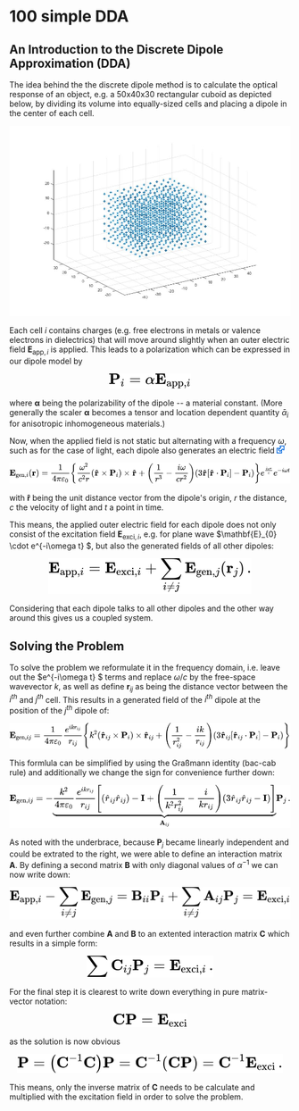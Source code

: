 # 100 simple DDA

## An Introduction to the Discrete Dipole Approximation (DDA)

The idea behind the the discrete dipole method is to calculate the optical response of an object, e.g. a 50x40x30 rectangular cuboid as depicted below, by dividing its volume into equally-sized cells and placing a dipole in the center of each cell.

<img src="/003_media/rectangular-cuboid.jpg" alt="A 50x40x30 rectangular cuboid divided into dipoles">

Each cell $i$ contains charges (e.g. free electrons in metals or valence electrons in dielectrics) that will move around slightly when an outer electric field $\mathbf{{E}}_{\textrm{app},i}$ is applied. This leads to a polarization which can be expressed in our dipole model by

<!-- $$
\mathbf{P}_{i}={\alpha}\mathbf{{E}}_{\textrm{app},i} 
$$ --> 

<div align="center"><img style="background: white;" src="..\003_media\7l550EKCxe.svg"></div>

where $\mathbf{\alpha}$ being the polarizability of the dipole -- a material constant. (More generally the scaler $\mathbf{\alpha}$ becomes a tensor and location dependent quantity $\bar{\alpha}_i$ for anisotropic inhomogeneous materials.) 

Now, when the applied field is not static but alternating with a frequency $\omega$, such as for the case of light, each dipole also generates an electric field [<img src="../003_media/External.svg" height="14">](https://en.wikipedia.org/wiki/Dipole#Dipole_radiation)

<!-- $$
\mathbf{E}_{\textrm{gen},i}(\mathbf{r}) = \frac{1}{4\pi\varepsilon_0} \left\{
    \frac{\omega^2}{c^2 r} \left( \mathbf{\hat{r}} \times \mathbf{P}_{i} \right) \times \mathbf{\hat{r}} +
    \left( \frac{1}{r^3} - \frac{i\omega}{cr^2} \right)
    \left( 3\mathbf{\hat{r}} \left[\mathbf{\hat{r}} \cdot \mathbf{P}_{i}\right] - \mathbf{P}_{i} \right)
\right\} e^\frac{i\omega r}{c} e^{-i\omega t} 
$$ --> 

<div align="center"><img style="background: white;" src="..\003_media\zatc0eQ6Bc.svg"></div>

with $\mathbf{\hat{r}}$ being the unit distance vector from the dipole's origin, $r$ the distance, $c$ the velocity of light and $t$ a point in time.

This means, the applied outer electric field for each dipole does not only consist of the excitation field $\mathbf{{E}}_{\textrm{exci},i}$, e.g. for plane wave  $\mathbf{E}_{0} \cdot e^{-i\omega t} $, but also the generated fields of all other dipoles:

<!-- $$
\mathbf{{E}}_{\textrm{app},i} = \mathbf{{E}}_{\textrm{exci},i} + \sum _{i\neq j} \mathbf{{E}}_{\textrm{gen},j}(\mathbf{r}_j) \,.
$$ --> 

<div align="center"><img style="background: white;" src="..\003_media\MEVpSbXGUR.svg"></div> 

Considering that each dipole talks to all other dipoles and the other way around this gives us a coupled system.

## Solving the Problem

To solve the problem we reformulate it in the frequency domain, i.e. leave out the $e^{-i\omega t} $ terms and replace $\omega/c$ by the free-space wavevector $k$, as well as define $\mathbf{r}_{ij}$ as being the distance vector between the $i^{th}$ and $j^{th}$ cell. This results in a generated field of the $i^{th}$ dipole at the position of the $j^{th}$ dipole of: 

<!-- $$
\mathbf{E}_{\textrm{gen},ij} = \frac{1}{4\pi\varepsilon_0} \frac{e^{i k r_{ij}}}{r_{ij}} \left\{
    k^2 \left( \mathbf{\hat{r}}_{ij} \times \mathbf{P}_{i} \right) \times \mathbf{\hat{r}}_{ij} +
    \left( \frac{1}{r^2_{ij}} - \frac{ik}{r_{ij}} \right)
    \left( 3\mathbf{\hat{r}}_{ij} \left[\mathbf{\hat{r}}_{ij} \cdot \mathbf{P}_{i}\right] - \mathbf{P}_{i} \right)
\right\}  
$$ --> 

<div align="center"><img style="background: white;" src="..\003_media\fvWEcMcQ8H.svg"></div> 

This formlula can be simplified by using the Graßmann identity (bac-cab rule) and additionally we change the sign for convenience further down:
<!-- $$ 
\mathbf{{E}}_{\textrm{gen},ij} 
= - \underbrace{
    \frac{k^2}{4\pi\varepsilon_0} \frac{e^{i k r_{ij}}}{r_{ij}} \left[
    \left( \hat{r}_{ij} \hat{r}_{ij} \right) - \mathbf{I}  +
    \left( \frac{1}{k^2r_{ij}^2} - \frac{i}{kr_{ij}} \right)
    \left( 3\hat{r}_{ij} \hat{r}_{ij} - \mathbf{I} \right)
    \right] }_{\normalsize{\mathbf{A}_{ij}}}
\mathbf{P}_{j} \, .
$$ --> 

<div align="center"><img style="background: white;" src="..\003_media\rkdSV8ps4T.svg"></div> 

As noted with the underbrace, because $\mathbf{P}_{j}$ became linearly independent and could be extrated to the right, we were able to define an interaction matrix $\mathbf{A}$. By defining a second matrix $\mathbf{B}$ with only diagonal values of $\alpha^{-1}$ we can now write down:

<!-- $$
\mathbf{{E}}_{\textrm{app},i} -  \sum _{i\neq j} \mathbf{{E}}_{\textrm{gen},j} = \mathbf{B}_{ii} \mathbf{P}_{i} + \sum _{i\neq j} \mathbf{A}_{ij} \mathbf{P}_{j}
= \mathbf{{E}}_{\textrm{exci},i} 
$$ --> 

<div align="center"><img style="background: white;" src="..\003_media\GQ2lPeEpTo.svg"></div>

and even further combine $\mathbf{A}$ and $\mathbf{B}$ to an extented interaction matrix $\mathbf{C}$ which results in a simple form:
<!-- $$
\sum \mathbf{C}_{ij} \mathbf{P}_{j} = \mathbf{{E}}_{\textrm{exci},i} \, .
$$ --> 

<div align="center"><img style="background: white;" src="..\003_media\HH1zgyYYXx.svg"></div> 

For the final step it is clearest to write down everything in pure matrix-vector notation:
<!-- $$
\mathbf{C} \mathbf{P} = \mathbf{{E}}_{\textrm{exci}}
$$ --> 

<div align="center"><img style="background: white;" src="..\003_media\jaSU1ZR94K.svg"></div>

as the solution is now obvious
<!-- $$
\mathbf{P} = \left( \mathbf{C}^{-1} \mathbf{C} \right) \mathbf{P}
= \mathbf{C}^{-1} \left( \mathbf{C} \mathbf{P} \right) 
= \mathbf{C}^{-1} \mathbf{{E}}_{\textrm{exci}} \, .
$$ --> 

<div align="center"><img style="background: white;" src="..\003_media\l3Rkqnz2wk.svg"></div>

This means, only the inverse matrix of $\mathbf{C}$ needs to be calculate and multiplied with the excitation field in order to solve the problem.
